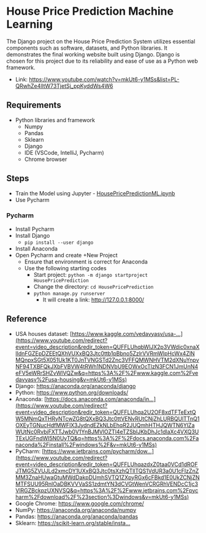 # House Price Prediction Machine Learning
The Django project on the House Price Prediction System utilizes essential components such as software, datasets, and Python libraries. It demonstrates the final working website built using Django. Django is chosen for this project due to its reliability and ease of use as a Python web framework.
- Link: https://www.youtube.com/watch?v=mkUt6-y1MSs&list=PL-QRwhZe4lltW73TjetSj_ppKyddWs4W6

## Requirements
- Python libraries and framework
    - Numpy
    - Pandas
    - Sklearn
    - Django
    - IDE (VSCode, IntelliJ, Pycharm)
    - Chrome browser


## Steps
- Train the Model using Jupyter - [HousePricePredictionML.ipynb](https://colab.research.google.com/drive/1I5dmDap7y9FSPmch7uXgUofoe6nnj_LM?usp=sharing)
- Use Pycharm

### Pycharm
- Install Pycharm
- Install Django
    * `pip install --user django`
- Install Anaconda
- Open Pycharm and create +New Project
  * Ensure that environment is correct for Anaconda
  * Use the following starting codes
      - Start project: `python -m django startproject HousePricePrediction`
      - Change the directory: `cd HousePricePrediction`
      - `python manage.py runserver`
          * It will create a link: http://127.0.0.1:8000/
   


## Reference
- USA houses dataset: [https://www.kaggle.com/vedavyasv/usa-...](https://www.youtube.com/redirect?event=video_description&redir_token=QUFFLUhqbWlJX2p3VWdic0xnaXlIdnFGZEpDZEEtQXhVUXxBQ3Jtc0ttb1pBbno5ZzlrVVRmWlpHcWx4ZlNMQnpxSGt5X051Uk1KT0JnTVNGSTd2Znc3VFFQMWNHVTM2dXNuYnpvNF94TXBFQkJXbFVBVW4tRWh1NDNVbU9EOWxOcTlzN3FCN1JmUnN4eFV5eWRrSHZvWlVQZw&q=https%3A%2F%2Fwww.kaggle.com%2Fvedavyasv%2Fusa-housing&v=mkUt6-y1MSs)
- Django: https://anaconda.org/anaconda/django
- Python: https://www.python.org/downloads/
- Anaconda: [https://docs.anaconda.com/anaconda/in...](https://www.youtube.com/redirect?event=video_description&redir_token=QUFFLUhqa2U2OF8xdTFTeExtQW5MNmQxTHRyNTcwZG8tQXxBQ3Jtc0ttVENvRUtCNjZhLURBQUlTTnQ1OXEyTGNucHdfMWFlX3JydndEZkNLbEhqR2JUQmhHTHJQWTN6YlZaWUtNc0RvbjFXTTJwb0V1YnBJMVlOZTl4eTZSblJKbDhJc1dlaXc4VXQ3UTExUGFndWI5N0UyTQ&q=https%3A%2F%2Fdocs.anaconda.com%2Fanaconda%2Finstall%2Fwindows%2F&v=mkUt6-y1MSs)
- PyCharm: [https://www.jetbrains.com/pycharm/dow...](https://www.youtube.com/redirect?event=video_description&redir_token=QUFFLUhqazdxZ0taa0VCd1dROFJTMG5ZVUJLd2xmcDY1UXxBQ3Jtc0tsXzhQTllTQS1VdUR3a0U1cFIzZnZMM3ZnaHUwaGtuMWdDakpDUmhSVTQ1ZXpyRGx6cFBkd1E0UkZCNjZNMTFSUU95RnlOaDBKVVVaSS1zdmtYN3dCVGtWenVCRGRhVENDcC1jc3VlRGZBckpzUXNVSQ&q=https%3A%2F%2Fwww.jetbrains.com%2Fpycharm%2Fdownload%2F%23section%3Dwindows&v=mkUt6-y1MSs)
- Google Chrome: https://www.google.com/chrome/
- NumPy: https://anaconda.org/anaconda/numpy
- Pandas: https://anaconda.org/anaconda/pandas
- Sklearn: [https://scikit-learn.org/stable/insta...
](https://www.youtube.com/redirect?event=video_description&redir_token=QUFFLUhqbGlnNkdIdHhiSWJ3aEdtbWVTZGc1VXN0emZ0QXxBQ3Jtc0treFVCTnl4emtwdmhjRlc2bmY0TElFTmtrY0RJX3R5RkxiX0Yyd0VIdXBrU28xX2YwQmZocm9iVHR3cHJOZFFZbHgtTk1NeS10YkkwRS11eDBFSFFWLU9ja1BwbXJMeVNGMUtscEhpOW9OLTJIVnhwUQ&q=https%3A%2F%2Fscikit-learn.org%2Fstable%2Finstall.html&v=mkUt6-y1MSs)
